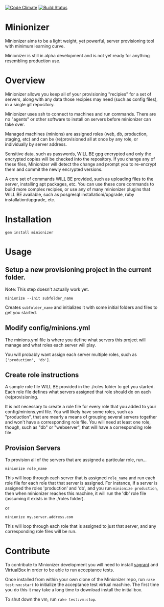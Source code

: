 [![Code Climate](https://codeclimate.com/github/jsgarvin/minionizer.png)](https://codeclimate.com/github/jsgarvin/minionizer)
[![Build Status](https://travis-ci.org/jsgarvin/minionizer.svg?branch=master)](https://travis-ci.org/jsgarvin/minionizer)

# Minionizer

Minionizer aims to be a light weight, yet powerful, server provisioning tool with minimum learning
curve.

Minionizer is still in alpha development and is not yet ready for anything resembling production use.

# Overview

Minionizer allows you keep all of your provisioning "recipies" for a set of servers, along with any
data those recipies may need (such as config files), in a single git repository.

Minionizer uses ssh to connect to machines and run commands. There are no "agents" or other software
to install on servers before minionizer can take over.

Managed machines (minions) are assigned roles (web, db, production, staging, etc) and can be
(re)provisioned all at once by any role, or individually by server address.

Sensitive data, such as passwords, WILL BE gpg encrypted and only the encrypted copies will be checked
into the repository. If you change any of these files, Minionizer will detect the change and prompt
you to re-encrypt them and commit the newly encrypted versions.

A core set of commands WILL BE provided, such as uploading files to the server, installing apt
packages, etc. You can use these core commands to build more complex recipies, or use any of many
minionizer plugins that WILL BE available, such as posgresql installationi/upgrade, ruby
installation/upgrade, etc. 

# Installation

    gem install minionizer

# Usage

## Setup a new provisioning project in the current folder.
Note: This step doesn't actually work yet.

    minionize --init subfolder_name

Creates `subfolder_name` and initializes it with some initial folders and files to get you started.

## Modify config/minions.yml

The minions.yml file is where you define what servers this project will manage and what roles
each server will play.

You will probably want assign each server multiple roles, such as `['production', 'db']`.

## Create role instructions

A sample role file WILL BE provided in the ./roles folder to get you started. Each role file defines
what servers assigned that role should do on each (re)provisioning.

It is not necessary to create a role file for every role that you added to your config/minions.yml
file. You will likely have some roles, such as "production", that are mearly a means of grouping
several servers together and won't have a corresponding role file.  You will need at least one role,
though, such as "db" or "webserver", that will have a corresponding role file.

## Provision Servers

To provision all of the servers that are assigned a particular role, run...

    minionize role_name

This will loop through each server that is assigned `role_name` and run each role file for each role
that that server is assigned.  For instance, if a server is assigned the roles 'production' and 'db',
and you run `minionize production`, then when minionizer reaches this machine, it will run the 'db'
role file (assuming it exists in the ./roles folder).

or

    minionize my.server.address.com

This will loop through each role that is assigned to just that server, and any corresponding role
files will be run.

# Contribute

To contribute to Minionizer development you will need to install [vagrant](http://www.vagrantup.com/)
and [VirtualBox](https://www.virtualbox.org/) in order to be able to run acceptance tests.

Once installed from within your own clone of the Minionizer repo, run `rake test:vm:start` to
initialize the acceptance test virtual machine. The first time you do this it may take a long time to
download install the initial box.

To shut down the vm, run `rake test:vm:stop`.
